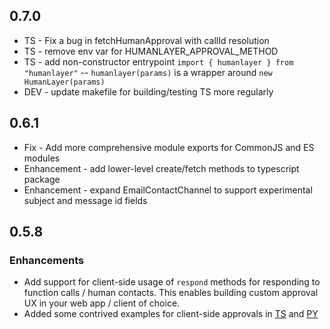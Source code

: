 
## 0.7.0

- TS - Fix a bug in fetchHumanApproval with callId resolution
- TS - remove env var for HUMANLAYER_APPROVAL_METHOD
- TS - add non-constructor entrypoint `import { humanlayer } from "humanlayer"` -- `humanlayer(params)` is a wrapper around `new HumanLayer(params)`
- DEV - update makefile for building/testing TS more regularly

## 0.6.1

- Fix - Add more comprehensive module exports for CommonJS and ES modules
- Enhancement - add lower-level create/fetch methods to typescript package
- Enhancement - expand EmailContactChannel to support experimental subject and message id fields

## 0.5.8

### Enhancements

- Add support for client-side usage of `respond` methods for responding to function calls / human contacts. This enables building custom approval UX in your web app / client of choice.
- Added some contrived examples for client-side approvals in [TS](https://github.com/humanlayer/humanlayer/blob/main/examples/ts_openai_client/04-agent-side-approvals.ts#L99-L103) and [PY](https://github.com/humanlayer/humanlayer/blob/main/examples/openai_client/04-agent-side-approvals.py#L118)
